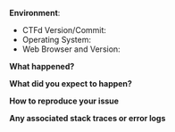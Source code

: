 <!--
If this is a bug report please fill out the template below.

If this is a feature request please describe the behavior that you'd like to see.
-->

**Environment**:

  - CTFd Version/Commit:
  - Operating System:
  - Web Browser and Version:

**What happened?**

**What did you expect to happen?**

**How to reproduce your issue**

**Any associated stack traces or error logs**

